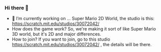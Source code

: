 ### Hi there 👋

- 🔭 I’m currently working on ...
Super Mario 2D World, the studio is this: https://scratch.mit.edu/studios/30072042/
- How does the game work?
So, we're making it sort of like Super Mario 3D world, but it's 2D and major differences.
- How to join?
If you want to join, go to this studio https://scratch.mit.edu/studios/30072042/ , the details will be there.
